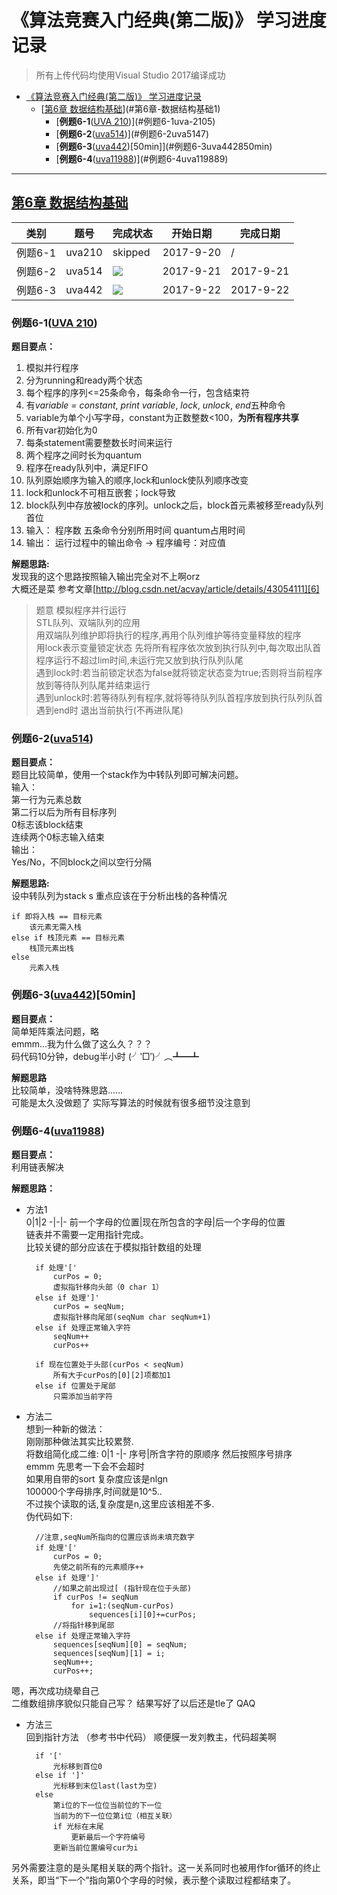 # 《算法竞赛入门经典(第二版)》 学习进度记录
> 所有上传代码均使用Visual Studio 2017编译成功  
<!-- > ~~由于uvaoj等待时间过长，故改用vjudge.net做题~~  
> 发现vjudge.net好像是直接用了uva的oj判题orz -->
<!-- TOC -->

- [《算法竞赛入门经典(第二版)》 学习进度记录](#算法竞赛入门经典第二版-学习进度记录)
    - [[第6章 数据结构基础][1]](#第6章-数据结构基础1)
        - [**例题6-1**([UVA 210][5])](#例题6-1uva-2105)
        - [**例题6-2**([uva514][7])](#例题6-2uva5147)
        - [**例题6-3**([uva442][8])[50min]](#例题6-3uva442850min)
        - [**例题6-4**([uva11988][9])](#例题6-4uva119889)

<!-- /TOC -->

----------------------


## [第6章 数据结构基础][1]

| 类别    | 题号   | 完成状态 | 开始日期  | 完成日期 |
| ------- | ------ | -------- | --------- | -------- |
| 例题6-1 | uva210 | skipped| 2017-9-20 | /        |
| 例题6-2 | uva514 | ![][2] | 2017-9-21 |2017-9-21|
| 例题6-3 | uva442 | ![][2] |2017-9-22|2017-9-22|


### **例题6-1**([UVA 210][5])

**题目要点：**
1. 模拟并行程序
2. 分为running和ready两个状态
3. 每个程序的序列<=25条命令，每条命令一行，包含结束符
1. 有*variable = constant*, *print variable*, *lock*, *unlock*, *end*五种命令
1. variable为单个小写字母，constant为正数整数<100，**为所有程序共享**
1. 所有var初始化为0
1. 每条statement需要整数长时间来运行
1. 两个程序之间时长为quantum
1. 程序在ready队列中，满足FIFO
1. 队列原始顺序为输入的顺序,lock和unlock使队列顺序改变
1. lock和unlock不可相互嵌套；lock导致
1. block队列中存放被lock的序列。unlock之后，block首元素被移至ready队列首位
1. 输入： 程序数 五条命令分别所用时间 quantum占用时间
1. 输出： 运行过程中的输出命令 -> 程序编号：对应值

**解题思路:**  
发现我的这个思路按照输入输出完全对不上啊orz  
大概还是菜
参考文章[http://blog.csdn.net/acvay/article/details/43054111][6]  
> 题意  模拟程序并行运行  
> STL队列、双端队列的应用  
> 用双端队列维护即将执行的程序,再用个队列维护等待变量释放的程序   
> 用lock表示变量锁定状态 
> 先将所有程序依次放到执行队列中,每次取出队首程序运行不超过lim时间,未运行完又放到执行队列队尾  
> 遇到lock时:若当前锁定状态为false就将锁定状态变为true;否则将当前程序放到等待队列队尾并结束运行  
> 遇到unlock时:若等待队列有程序,就将等待队列队首程序放到执行队列队首  
> 遇到end时 退出当前执行(不再进队尾)  


### **例题6-2**([uva514][7])
**题目要点：**  
题目比较简单，使用一个stack作为中转队列即可解决问题。  
输入：  
第一行为元素总数  
第二行以后为所有目标序列  
0标志该block结束  
连续两个0标志输入结束  
输出：  
Yes/No，不同block之间以空行分隔

**解题思路:**   
设中转队列为stack s
重点应该在于分析出栈的各种情况

    if 即将入栈 == 目标元素
        该元素无需入栈
    else if 栈顶元素 == 目标元素
        栈顶元素出栈
    else 
        元素入栈

### **例题6-3**([uva442][8])[50min]
**题目要点：**  
简单矩阵乘法问题，略   
emmm...我为什么做了这么久？？？   
码代码10分钟，debug半小时 (╯‵□′)╯︵┻━┻

**解题思路**  
比较简单，没啥特殊思路……  
可能是太久没做题了 实际写算法的时候就有很多细节没注意到  

### **例题6-4**([uva11988][9])
**题目要点：**  
利用链表解决  

**解题思路：**  
- 方法1  
    0|1|2
    -|-|-
    前一个字母的位置|现在所包含的字母|后一个字母的位置  
    链表并不需要一定用指针完成。  
    比较关键的部分应该在于模拟指针数组的处理

        if 处理'['  
            curPos = 0;  
            虚拟指针移向头部（0 char 1）  
        else if 处理']'  
            curPos = seqNum;  
            虚拟指针移向尾部(seqNum char seqNum+1)  
        else if 处理正常输入字符  
            seqNum++  
            curPos++  

        if 现在位置处于头部(curPos < seqNum)  
            所有大于curPos的[0][2]项都加1  
        else if 位置处于尾部  
            只需添加当前字符  


- 方法二  
想到一种新的做法：  
刚刚那种做法其实比较累赘.  
将数组简化成二维:
0|1
-|-
序号|所含字符的原顺序
然后按照序号排序  
emmm 先思考一下会不会超时  
如果用自带的sort 复杂度应该是nlgn  
100000个字母排序,时间就是10^5..  
不过挨个读取的话,复杂度是n,这里应该相差不多.  
伪代码如下:  

        //注意,seqNum所指向的位置应该尚未填充数字
        if 处理'['  
            curPos = 0; 
            先使之前所有的元素顺序++
        else if 处理']'  
            //如果之前出现过[ (指针现在位于头部)
            if curPos != seqNum
                for i=1:(seqNum-curPos)
                    sequences[i][0]+=curPos;
            //将指针移到尾部
        else if 处理正常输入字符  
            sequences[seqNum][0] = seqNum;
            sequences[seqNum][1] = i;
            seqNum++;
            curPos++;  


嗯，再次成功绕晕自己  
二维数组排序貌似只能自己写？ 结果写好了以后还是tle了
QAQ

- 方法三  
回到指针方法 （参考书中代码）
顺便膜一发刘教主，代码超美啊

        if '['
            光标移到首位0
        else if ']'  
            光标移到末位last(last为空)
        else
            第i位的下一位位当前位的下一位
            当前为的下一位位第i位（相互关联）
            if 光标在末尾
                更新最后一个字符编号
            更新当前位置编号cur为i

另外需要注意的是头尾相关联的两个指针。这一关系同时也被用作for循环的终止关系，即当“下一个”指向第0个字母的时候，表示整个读取过程都结束了。

<!-- ### **例题6-**([uva][])
**题目要点：**  
**解题思路：**   -->

[1]:https://uva.onlinejudge.org/index.php?option=com_onlinejudge&Itemid=8&category=837
<!-- AC -->
[2]: https://img.shields.io/badge/AC-%E2%88%9A-brightgreen.svg
<!-- WA -->
[3]: https://img.shields.io/badge/WA-%C3%97-red.svg
<!-- TLE -->
[4]: https://img.shields.io/badge/TLE----yellow.svg
[5]: https://uva.onlinejudge.org/index.php?option=com_onlinejudge&Itemid=8&category=838&page=show_problem&problem=146
[6]: http://blog.csdn.net/acvay/article/details/43054111
[7]: https://uva.onlinejudge.org/index.php?option=com_onlinejudge&Itemid=8&page=show_problem&problem=455
[8]: https://uva.onlinejudge.org/index.php?option=com_onlinejudge&Itemid=8&category=838&page=show_problem&problem=383
[9]: https://uva.onlinejudge.org/index.php?option=com_onlinejudge&Itemid=8&category=838&page=show_problem&problem=3139

